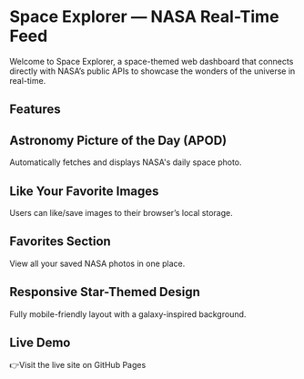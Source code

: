 # Space Explorer — NASA Real-Time Feed

Welcome to Space Explorer, a space-themed web dashboard that connects directly with NASA’s public APIs to showcase the wonders of the universe in real-time.

## Features

## Astronomy Picture of the Day (APOD)
Automatically fetches and displays NASA's daily space photo.

## Like Your Favorite Images
Users can like/save images to their browser’s local storage.

## Favorites Section
View all your saved NASA photos in one place.

## Responsive Star-Themed Design
Fully mobile-friendly layout with a galaxy-inspired background.


## Live Demo

👉Visit the live site on GitHub Pages


